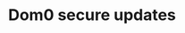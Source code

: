 ---
lang: en
layout: doc
permalink: /doc/dom0-secure-updates/
redirect_from:
- /en/doc/dom0-secure-updates/
- /doc/Dom0SecureUpdates/
- /wiki/Dom0SecureUpdates/
redirect_to: https://qubes-doc-rst.readthedocs.io/en/latest/developer/services/dom0-secure-updates.html
ref: 43
title: Dom0 secure updates
---